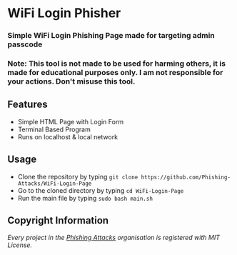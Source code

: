 # WiFi Login Phisher
### Simple WiFi Login Phishing Page made for targeting  admin passcode

### Note: This tool is not made to be used for harming others, it is made for educational purposes only. I am not responsible for your actions. Don't misuse this tool.

## Features

 - Simple HTML Page with Login Form
 - Terminal Based Program
 - Runs on localhost & local network
 
## Usage
 - Clone the repository by typing `git clone https://github.com/Phishing-Attacks/WiFi-Login-Page`
 - Go to the cloned directory by typing `cd WiFi-Login-Page`
 - Run the main file by typing `sudo bash main.sh`

## Copyright Information
*Every project in the [Phishing Attacks](https://github.com/Phishing-Attacks) organisation is registered with MIT License.*


